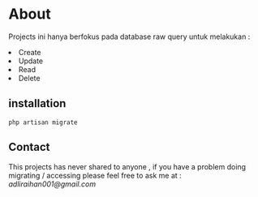 # About 
Projects ini hanya berfokus pada database raw query untuk melakukan :
<li>Create</li>
<li>Update</li>
<li>Read</li>
<li>Delete</li>

<h2>installation</h2>
<code>php artisan migrate</code>

<h2>Contact</h2>
This projects has never shared to anyone , if you have a problem doing migrating / accessing please feel free to ask me at : <i>adliraihan001@gmail.com</i>
